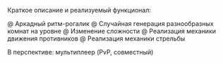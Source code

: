 Краткое описание и реализуемый функционал:

@ Аркадный ритм-рогалик
@ Случайная генерация разнообразных комнат на уровне
@ Изменение сложности
@ Реализация механики движения противников
@ Реализация механики стрельбы

В перспективе: мультиплеер (PvP, совместный)